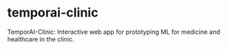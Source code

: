 <!-- These are examples of badges you might want to add to your README:
     please update the URLs accordingly

[![Built Status](https://api.cirrus-ci.com/github/<USER>/temporai-clinic.svg?branch=main)](https://cirrus-ci.com/github/<USER>/temporai-clinic)
[![ReadTheDocs](https://readthedocs.org/projects/temporai-clinic/badge/?version=latest)](https://temporai-clinic.readthedocs.io/en/stable/)
[![Coveralls](https://img.shields.io/coveralls/github/<USER>/temporai-clinic/main.svg)](https://coveralls.io/r/<USER>/temporai-clinic)
[![PyPI-Server](https://img.shields.io/pypi/v/temporai-clinic.svg)](https://pypi.org/project/temporai-clinic/)
[![Conda-Forge](https://img.shields.io/conda/vn/conda-forge/temporai-clinic.svg)](https://anaconda.org/conda-forge/temporai-clinic)
[![Monthly Downloads](https://pepy.tech/badge/temporai-clinic/month)](https://pepy.tech/project/temporai-clinic)
[![Twitter](https://img.shields.io/twitter/url/http/shields.io.svg?style=social&label=Twitter)](https://twitter.com/temporai-clinic)
-->

# temporai-clinic

TemporAI-Clinic: Interactive web app for prototyping ML for medicine and healthcare in the clinic.
